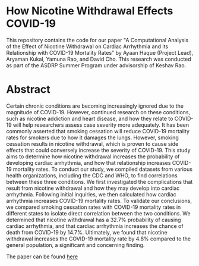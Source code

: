 # How Nicotine Withdrawal Effects COVID-19

This repository contains the code for our paper "A Computational Analysis of the Effect of Nicotine Withdrawal on Cardiac Arrhythmia and its Relationship with COVID-19 Mortality Rates" by Ayaan Haque (Project Lead), Aryaman Kukal, Yamuna Rao, and David Cho. This research was conducted as part of the ASDRP Summer Program under advisorship of Keshav Rao. 

# Abstract

Certain chronic conditions are becoming increasingly ignored due to the magnitude of COVID-19. However, continued research on these conditions, such as nicotine addiction and heart disease, and how they relate to COVID-19 will help researchers assess case severity more adequately. It has been commonly asserted that smoking cessation will reduce COVID-19 mortality rates for smokers due to how it damages the lungs. However, smoking cessation results in nicotine withdrawal, which is proven to cause side effects that could conversely increase the severity of COVID-19. This study aims to determine how nicotine withdrawal increases the probability of developing cardiac arrhythmia, and how that relationship increases COVID-19 mortality rates. To conduct our study, we compiled datasets from various health organizations, including the CDC and WHO, to find correlations between these three conditions. We first investigated the complications that result from nicotine withdrawal and how they may develop into cardiac arrhythmia. Following initial inquiries, we then calculated how cardiac arrhythmia increases COVID-19 mortality rates. To validate our conclusions, we compared smoking cessation rates with COVID-19 mortality rates in different states to isolate direct correlation between the two conditions. We determined that nicotine withdrawal has a 32.7% probability of causing cardiac arrhythmia, and that cardiac arrhythmia increases the chance of death from COVID-19 by 14.7%. Ultimately, we found that nicotine withdrawal increases the COVID-19 mortality rate by 4.8% compared to the general population, a significant and concerning finding.  

The paper can be found [here](https://drive.google.com/file/d/160cxm81Jxn00BvY3tXUUxebZgK-sRX_7/view?usp=sharing)
